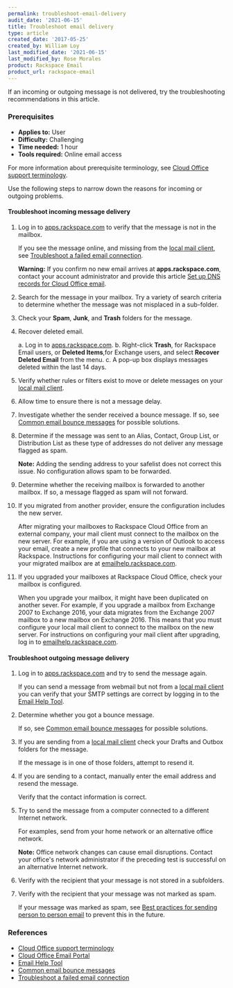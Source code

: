 ```yaml
---
permalink: troubleshoot-email-delivery
audit_date: '2021-06-15'
title: Troubleshoot email delivery
type: article
created_date: '2017-05-25'
created_by: William Loy
last_modified_date: '2021-06-15'
last_modified_by: Rose Morales
product: Rackspace Email
product_url: rackspace-email
---
```


If an incoming or outgoing message is not delivered, try the
troubleshooting recommendations in this article.

### Prerequisites

- **Applies to:** User
- **Difficulty:** Challenging
- **Time needed:** 1 hour
- **Tools required:** Online email access

For more information about prerequisite terminology, see
[Cloud Office support terminology](/support/how-to/cloud-office-support-terminology/).

Use the following steps to narrow down the reasons for incoming or outgoing
problems.

#### Troubleshoot incoming message delivery

1. Log in to [apps.rackspace.com](https://apps.rackspace.com/index.php) to
   verify that the message is not in the mailbox.

   If you see the message online, and missing from the [local mail client](/support/how-to/cloud-office-support-terminology/#cloud-office-terminology), see [Troubleshoot a failed email connection](/support/how-to/troubleshoot-failed-email-connection).

   **Warning:** If you confirm no new email arrives at **apps.rackspace.com**,
   contact your account administrator and provide this article
   [Set up DNS records for Cloud Office email](/support/how-to/set-up-dns-records-for-cloud-office-email/).

2. Search for the message in your mailbox. Try a variety of search criteria to
   determine whether the message was not misplaced in a sub-folder.

3. Check your **Spam**, **Junk**, and **Trash** folders for the message.

4. Recover deleted email.

   a. Log in to [apps.rackspace.com](https://apps.rackspace.com/index.php).
   b. Right-click **Trash**, for Rackspace Email users, or **Deleted Items**,for
   Exchange users, and select **Recover Deleted Email** from the menu.
   c. A pop-up box displays messages deleted within the last 14 days.

5. Verify whether rules or filters exist to move or delete messages on your
   [local mail client](/support/how-to/cloud-office-support-terminology/#cloud-office-terminology).

6. Allow time to ensure there is not a message delay.

7. Investigate whether the sender received a bounce message. If so, see
[Common email bounce messages](/support/how-to/common-email-bounces) for possible
   solutions.

8. Determine if the message was sent to an Alias, Contact, Group List, or
   Distribution List as these type of addresses do not deliver any message
   flagged as spam.

   **Note:** Adding the sending address to your safelist does not correct this
   issue. No configuration allows spam to be forwarded.

9. Determine whether the receiving mailbox is forwarded to another mailbox.
   If so, a message flagged as spam will not forward.

10. If you migrated from another provider, ensure the configuration includes the
    new server.

      After migrating your mailboxes to Rackspace Cloud Office from an external
      company, your mail client must connect to the mailbox on the new server. For
      example, if you are using a version of Outlook to access your email, create a
      new profile that connects to your new mailbox at Rackspace. Instructions for
      configuring your mail client to connect with your migrated mailbox are at
      [emailhelp.rackspace.com](https://emailhelp.rackspace.com/).

11. If you upgraded your mailboxes at Rackspace Cloud Office, check
    your mailbox is configured.

      When you upgrade your mailbox, it might have been duplicated on
      another sever. For example, if you upgrade a mailbox from Exchange 2007 to
      Exchange 2016, your data migrates from the Exchange 2007 mailbox to a new
      mailbox on Exchange 2016. This means that you must configure your local mail
      client to connect to the mailbox on the new server. For instructions on
      configuring your mail client after upgrading, log in to
      [emailhelp.rackspace.com](https://emailhelp.rackspace.com/).

#### Troubleshoot outgoing message delivery

1. Log in to [apps.rackspace.com](https://apps.rackspace.com/index.php) and try
   to send the message again.

      If you can send a message from webmail but not from a [local mail client](/support/how-to/cloud-office-support-terminology/#cloud-office-terminology)
      you can verify that your SMTP settings are correct by logging in to the
      [Email Help Tool](https://emailhelp.rackspace.com/).

2. Determine whether you got a bounce message.

      If so, see [Common email bounce messages](/support/how-to/common-email-bounces) for possible solutions.

3. If you are sending from a [local mail client](/support/how-to/cloud-office-support-terminology/#cloud-office-terminology)
check your Drafts and Outbox folders for the message.

   If the message is in one of those folders, attempt to resend it.

4. If you are sending to a contact, manually enter the email address and resend
   the message.

   Verify that the contact information is correct.

5. Try to send the message from a computer connected to a different Internet network.

   For examples, send from your home network or an alternative office network.

   **Note:** Office network changes can cause email disruptions. Contact your
   office's network administrator if the preceding test is successful on an
   alternative Internet network.

6. Verify with the recipient that your message is not stored in a subfolders.

7. Verify with the recipient that your message was not marked as spam.

   If your message was marked as spam, see [Best practices for sending person to person email](/support/how-to/best-practices-for-sending-person-to-person-email/) to prevent this in the future.

### References

- [Cloud Office support terminology](/support/how-to/cloud-office-support-terminology)
- [Cloud Office Email Portal](https://apps.rackspace.com/index.php)
- [Email Help Tool](https://emailhelp.rackspace.com/)
- [Common email bounce messages](/support/how-to/common-email-bounces)
- [Troubleshoot a failed email connection](/support/how-to/troubleshoot-failed-email-connection)
